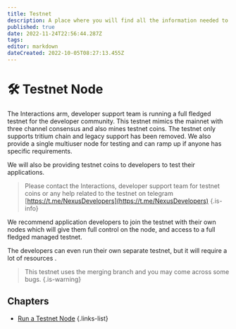 ```yaml
---
title: Testnet
description: A place where you will find all the information needed to run a testnet node
published: true
date: 2022-11-24T22:56:44.287Z
tags: 
editor: markdown
dateCreated: 2022-10-05T08:27:13.455Z
---
```


# 🛠 Testnet Node

The Interactions arm, developer support team is running a full fledged testnet for the developer community. This testnet mimics the mainnet with three channel consensus and also mines testnet coins. The testnet only supports tritium chain and legacy support has been removed. We also provide a single multiuser node for testing and can ramp up if anyone has specific requirements.

We will also be providing testnet coins to developers to test their applications.


> Please contact the Interactions, developer support team for testnet coins or any help related to the testnet on telegram [https://t.me/NexusDevelopers](https://t.me/NexusDevelopers)
{.is-info}

We recommend application developers to join the testnet with their own nodes which will give them full control on the node, and access to a full fledged managed testnet.

The developers can even run their own separate testnet, but it will require a lot of resources .


> This testnet uses the merging branch and you may come across some bugs.
{.is-warning}

## Chapters

- [Run a Testnet Node](/en/testnet/run-a-testnet-node)
{.links-list}

